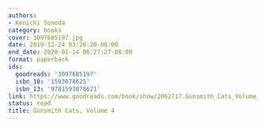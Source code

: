 ```yaml
---
authors:
- Kenichi Sonoda
category: books
cover: 3097685197.jpg
date: 2019-12-24 03:28:20-08:00
end_date: 2020-01-14 06:27:27-08:00
format: paperback
ids:
  goodreads: '3097685197'
  isbn_10: '1593078625'
  isbn_13: '9781593078621'
link: https://www.goodreads.com/book/show/2062717.Gunsmith_Cats_Volume_4
status: read
title: Gunsmith Cats, Volume 4
---
```

